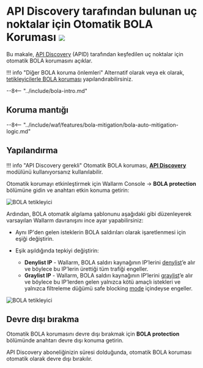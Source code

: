[variability-in-endpoints-docs]:       ../../api-discovery/exploring.md#variability
[changes-in-api-docs]:       ../../api-discovery/track-changes.md
[bola-protection-for-endpoints-docs]:  ../../api-discovery/bola-protection.md

# API Discovery tarafından bulunan uç noktalar için Otomatik BOLA Koruması <a href="../../../about-wallarm/subscription-plans/#core-subscription-plans"><img src="../../../images/api-security-tag.svg" style="border: none;"></a>

Bu makale, [API Discovery](../../api-discovery/overview.md) (APID) tarafından keşfedilen uç noktalar için otomatik BOLA korumasını açıklar.

!!! info "Diğer BOLA koruma önlemleri"
    Alternatif olarak veya ek olarak, [tetikleyicilerle BOLA koruması](protecting-against-bola-trigger.md) yapılandırabilirsiniz.

--8<-- "../include/bola-intro.md"

## Koruma mantığı

--8<-- "../include/waf/features/bola-mitigation/bola-auto-mitigation-logic.md"

## Yapılandırma

!!! info "API Discovery gerekli"
    Otomatik BOLA koruması, **[API Discovery](../../api-discovery/overview.md)** modülünü kullanıyorsanız kullanılabilir.

Otomatik korumayı etkinleştirmek için Wallarm Console → **BOLA protection** bölümüne gidin ve anahtarı etkin konuma getirin:

![BOLA tetikleyici](../../images/user-guides/bola-protection/trigger-enabled-state.png)

Ardından, BOLA otomatik algılama şablonunu aşağıdaki gibi düzenleyerek varsayılan Wallarm davranışını ince ayar yapabilirsiniz:

* Aynı IP'den gelen isteklerin BOLA saldırıları olarak işaretlenmesi için eşiği değiştirin.
* Eşik aşıldığında tepkiyi değiştirin:

    * **Denylist IP** - Wallarm, BOLA saldırı kaynağının IP’lerini [denylist](../../user-guides/ip-lists/overview.md)’e alır ve böylece bu IP’lerin ürettiği tüm trafiği engeller.
    * **Graylist IP** - Wallarm, BOLA saldırı kaynağının IP’lerini [graylist](../../user-guides/ip-lists/overview.md)’e alır ve böylece bu IP’lerden gelen yalnızca kötü amaçlı istekleri ve yalnızca filtreleme düğümü safe blocking [mode](../../admin-en/configure-wallarm-mode.md) içindeyse engeller.

![BOLA tetikleyici](../../images/user-guides/bola-protection/trigger-template.png)

## Devre dışı bırakma

Otomatik BOLA korumasını devre dışı bırakmak için **BOLA protection** bölümünde anahtarı devre dışı konuma getirin.

API Discovery aboneliğinizin süresi dolduğunda, otomatik BOLA koruması otomatik olarak devre dışı bırakılır.